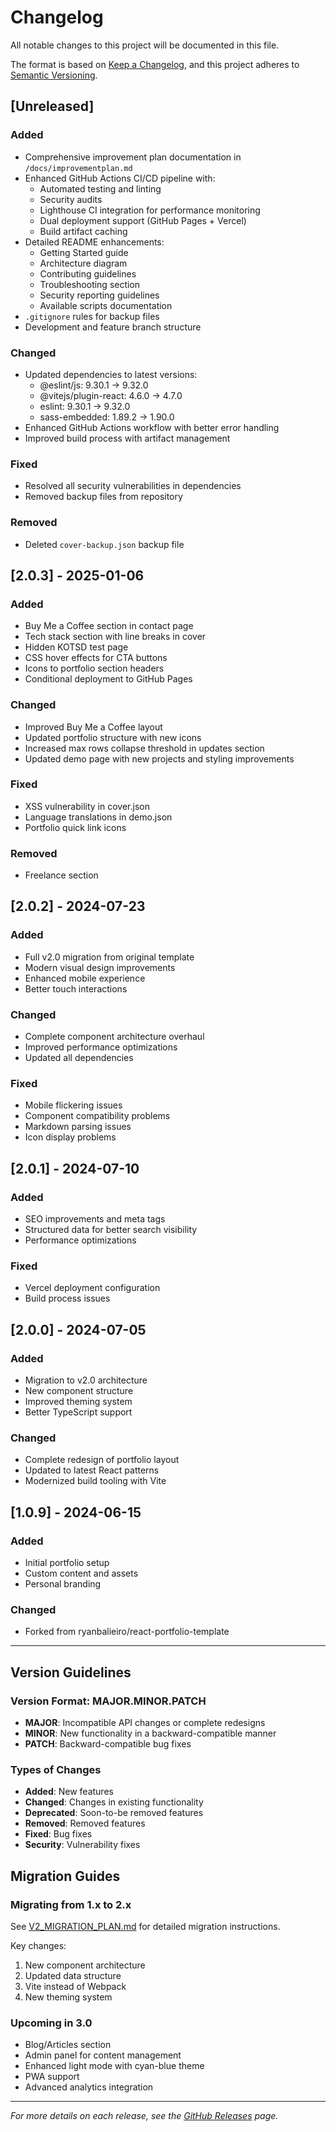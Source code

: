 # Changelog

All notable changes to this project will be documented in this file.

The format is based on [Keep a Changelog](https://keepachangelog.com/en/1.1.0/),
and this project adheres to [Semantic Versioning](https://semver.org/spec/v2.0.0.html).

## [Unreleased]

### Added
- Comprehensive improvement plan documentation in `/docs/improvementplan.md`
- Enhanced GitHub Actions CI/CD pipeline with:
  - Automated testing and linting
  - Security audits
  - Lighthouse CI integration for performance monitoring
  - Dual deployment support (GitHub Pages + Vercel)
  - Build artifact caching
- Detailed README enhancements:
  - Getting Started guide
  - Architecture diagram
  - Contributing guidelines
  - Troubleshooting section
  - Security reporting guidelines
  - Available scripts documentation
- `.gitignore` rules for backup files
- Development and feature branch structure

### Changed
- Updated dependencies to latest versions:
  - @eslint/js: 9.30.1 → 9.32.0
  - @vitejs/plugin-react: 4.6.0 → 4.7.0
  - eslint: 9.30.1 → 9.32.0
  - sass-embedded: 1.89.2 → 1.90.0
- Enhanced GitHub Actions workflow with better error handling
- Improved build process with artifact management

### Fixed
- Resolved all security vulnerabilities in dependencies
- Removed backup files from repository

### Removed
- Deleted `cover-backup.json` backup file

## [2.0.3] - 2025-01-06

### Added
- Buy Me a Coffee section in contact page
- Tech stack section with line breaks in cover
- Hidden KOTSD test page
- CSS hover effects for CTA buttons
- Icons to portfolio section headers
- Conditional deployment to GitHub Pages

### Changed
- Improved Buy Me a Coffee layout
- Updated portfolio structure with new icons
- Increased max rows collapse threshold in updates section
- Updated demo page with new projects and styling improvements

### Fixed
- XSS vulnerability in cover.json
- Language translations in demo.json
- Portfolio quick link icons

### Removed
- Freelance section

## [2.0.2] - 2024-07-23

### Added
- Full v2.0 migration from original template
- Modern visual design improvements
- Enhanced mobile experience
- Better touch interactions

### Changed
- Complete component architecture overhaul
- Improved performance optimizations
- Updated all dependencies

### Fixed
- Mobile flickering issues
- Component compatibility problems
- Markdown parsing issues
- Icon display problems

## [2.0.1] - 2024-07-10

### Added
- SEO improvements and meta tags
- Structured data for better search visibility
- Performance optimizations

### Fixed
- Vercel deployment configuration
- Build process issues

## [2.0.0] - 2024-07-05

### Added
- Migration to v2.0 architecture
- New component structure
- Improved theming system
- Better TypeScript support

### Changed
- Complete redesign of portfolio layout
- Updated to latest React patterns
- Modernized build tooling with Vite

## [1.0.9] - 2024-06-15

### Added
- Initial portfolio setup
- Custom content and assets
- Personal branding

### Changed
- Forked from ryanbalieiro/react-portfolio-template

---

## Version Guidelines

### Version Format: MAJOR.MINOR.PATCH

- **MAJOR**: Incompatible API changes or complete redesigns
- **MINOR**: New functionality in a backward-compatible manner
- **PATCH**: Backward-compatible bug fixes

### Types of Changes

- **Added**: New features
- **Changed**: Changes in existing functionality
- **Deprecated**: Soon-to-be removed features
- **Removed**: Removed features
- **Fixed**: Bug fixes
- **Security**: Vulnerability fixes

## Migration Guides

### Migrating from 1.x to 2.x

See [V2_MIGRATION_PLAN.md](V2_MIGRATION_PLAN.md) for detailed migration instructions.

Key changes:
1. New component architecture
2. Updated data structure
3. Vite instead of Webpack
4. New theming system

### Upcoming in 3.0

- Blog/Articles section
- Admin panel for content management
- Enhanced light mode with cyan-blue theme
- PWA support
- Advanced analytics integration

---

*For more details on each release, see the [GitHub Releases](https://github.com/ThomasJButler/Commercial-Portfolio-React/releases) page.*